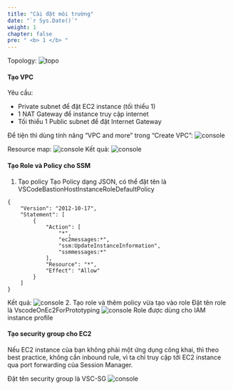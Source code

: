 ```yaml
---
title: "Cài đặt môi trường"
date: "`r Sys.Date()`"
weight: 1
chapter: false
pre: " <b> 1 </b> "
---
```

Topology:
![topo](/images/img_sec7/1/topo.png)
#### Tạo VPC

Yêu cầu: 

- Private subnet để đặt EC2 instance (tối thiểu 1)
- 1 NAT Gateway để instance truy cập internet
- Tối thiểu 1 Public subnet để đặt Internet Gateway

Để tiện thì dùng tính năng “VPC and more” trong “Create VPC”:
![console](/images/img_sec7/1/1/1.png)

Resource map:
![console](/images/img_sec7/1/1/2.png)
Kết quả:
![console](/images/img_sec7/1/1/3.png)
#### Tạo Role và Policy cho SSM

1. Tạo policy
Tạo Policy dạng JSON, có thể đặt tên là VSCodeBastionHostInstanceRoleDefaultPolicy
```
{
    "Version": "2012-10-17",
    "Statement": [
        {
            "Action": [
                "*",
                "ec2messages:*",
                "ssm:UpdateInstanceInformation",
                "ssmmessages:*"
            ],
            "Resource": "*",
            "Effect": "Allow"
        }
    ]
}
```
Kết quả:
![console](/images/img_sec7/1/2/1.png)
2. Tạo role và thêm policy vừa tạo vào role
Đặt tên role là VscodeOnEc2ForPrototyping
![console](/images/img_sec7/1/2/2.png)
Role được dùng cho IAM instance profile

#### Tạo security group cho EC2

Nếu EC2 instance của bạn không phải một ứng dụng công khai, thì theo best practice, không cần inbound rule, vì ta chỉ truy cập tới EC2 instance qua port forwarding của Session Manager.

Đặt tên security group là VSC-SG
![console](/images/img_sec7/1/3/1.png)

